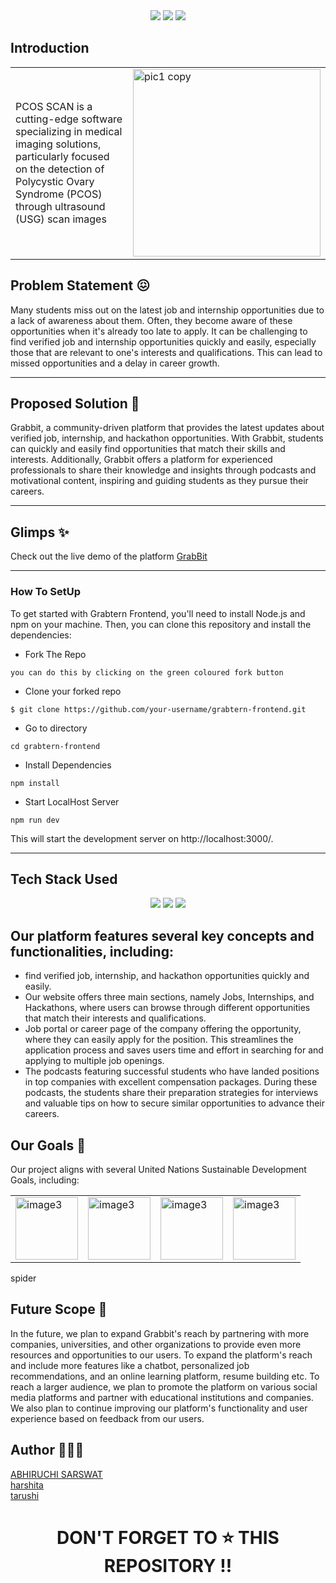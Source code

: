 
<div align="center">
<img src="https://forthebadge.com/images/badges/built-with-love.svg" />
<img src="https://forthebadge.com/images/badges/uses-brains.svg" />
<img src="https://forthebadge.com/images/badges/powered-by-responsibility.svg" />
  <br>
 </div>


## Introduction
<table style="border: none;">
  <tr>
    <td text-align:'center'> PCOS SCAN is a cutting-edge software specializing in medical imaging solutions, particularly focused on the detection of Polycystic Ovary Syndrome (PCOS) through ultrasound (USG) scan images </td>
    <td><img width="300"  alt="pic1 copy" align='center' src="https://github.com/abhi03ruchi/Anndaata-Connect/blob/bffeff6b6ebced9f6f22b5516287449b120a4ccd/src/Components/assets/logo.png"> </td>
  </tr>
</table>

    
## Problem Statement 😖

Many students miss out on the latest job and internship opportunities due to a lack of awareness about them. Often, they become aware of these opportunities when it's already too late to apply. 
It can be challenging to find verified job and internship opportunities quickly and easily, especially those that are relevant to one's interests and qualifications. 
This can lead to missed opportunities and a delay in career growth.

---

## Proposed Solution 🤩

 Grabbit, a community-driven platform that provides the latest updates about verified job, internship, and hackathon opportunities. 
 With Grabbit, students can quickly and easily find opportunities that match their skills and interests. 
 Additionally, Grabbit offers a platform for experienced professionals to share their knowledge and insights through podcasts and motivational content, inspiring and guiding students as they pursue their careers.

---

## Glimps ✨
 Check out the live demo of the platform  [GrabBit](https://grabbits.vercel.app)

 
---
 ### How To SetUp

To get started with Grabtern Frontend, you'll need to install Node.js and npm on your machine. Then, you can clone this repository and install the dependencies:

- Fork The Repo

```
you can do this by clicking on the green coloured fork button
```

- Clone your forked repo

```
$ git clone https://github.com/your-username/grabtern-frontend.git
```

- Go to directory

```
cd grabtern-frontend
```

- Install Dependencies

```
npm install
```

- Start LocalHost Server

```
npm run dev
```

This will start the development server on http://localhost:3000/.

---

## Tech Stack Used
<div align="center">
 <img src="https://img.shields.io/badge/CSS3-1572B6.svg?style=for-the-badge&logo=CSS3&logoColor=white">
 <img src="https://img.shields.io/badge/-ReactJs-61DAFB?logo=react&logoColor=white&style=for-the-badge">
 <img src="https://img.shields.io/badge/firebase-ffca28?style=for-the-badge&logo=firebase&logoColor=black"> 
</div>
 

## Our platform features several key concepts and functionalities, including:

- find verified job, internship, and hackathon opportunities quickly and easily. 
- Our website offers three main sections, namely Jobs, Internships, and Hackathons, where users can browse through different opportunities that match their interests and qualifications.
- Job portal or career page of the company offering the opportunity, where they can easily apply for the position. This streamlines the application process and saves users time and effort in searching for and applying to multiple job openings.
- The podcasts featuring successful students who have landed positions in top companies with excellent compensation packages. During these podcasts, the students share their preparation strategies for interviews and valuable tips on how to secure similar opportunities to advance their careers.


## Our Goals 🎯

Our project aligns with several United Nations Sustainable Development Goals, including:
<table>
  <tr>
    <td><img src="https://github.com/abhi03ruchi/Anndaata-Connect/blob/694b2c9be3d5874e57a2320b7e78dc57bc8f44c8/src/Components/assets/2.png" alt="image3" width="100"></td>
    <td><img src="https://github.com/abhi03ruchi/Anndaata-Connect/blob/694b2c9be3d5874e57a2320b7e78dc57bc8f44c8/src/Components/assets/3.png" alt="image3" width="100"></td>
    <td><img src="https://github.com/abhi03ruchi/Anndaata-Connect/blob/694b2c9be3d5874e57a2320b7e78dc57bc8f44c8/src/Components/assets/12.png" alt="image3" width="100"></td>
    <td><img src="https://github.com/abhi03ruchi/Anndaata-Connect/blob/694b2c9be3d5874e57a2320b7e78dc57bc8f44c8/src/Components/assets/13.png" alt="image3" width="100"></td>
  </tr>
</table>
spider


## Future Scope 🔮

In the future, we plan to expand Grabbit's reach by partnering with more companies, universities, and other organizations to provide even more resources and opportunities to our users.
To expand the platform's reach and include more features like a chatbot, personalized job recommendations, and an online learning platform, resume building etc.
To reach a larger audience, we plan to promote the platform on various social media platforms and partner with educational institutions and companies.
We also plan to continue improving our platform's functionality and user experience based on feedback from our users.

## Author 👨🏻‍💻

[ABHIRUCHI SARSWAT](https://github.com/abhi03ruchi) <br/>
[harshita](https://github.com/harshita099) <br/>
[tarushi](https://github.com/Tarushi-igdtuw)

 <h1 align="center"> DON'T FORGET TO ⭐ THIS REPOSITORY !! </h1>
